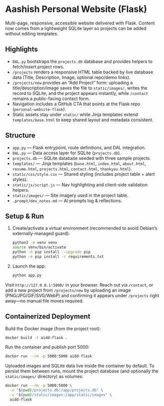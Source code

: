 # Aashish Personal Website (Flask)

Multi-page, responsive, accessible website delivered with Flask. Content now comes from a lightweight SQLite layer so projects can be added without editing templates.

## Highlights
- `DAL.py` bootstraps the `projects.db` database and provides helpers to fetch/insert project rows.
- `/projects` renders a responsive HTML table backed by live database data (Title, Description, Image, optional repo/demo links).
- `/projects/new` provides an “Add Project” form: uploading a title/description/image saves the file to `static/images/`, writes the record to SQLite, and the project appears instantly, while `/contact` remains a public-facing contact form.
- Navigation includes a GitHub CTA that points at the Flask repo (`personal-website-flask`).
- Static assets stay under `static/` while Jinja templates extend `templates/base.html` to keep shared layout and metadata consistent.

## Structure
- `app.py` — Flask entrypoint, route definitions, and DAL integration.
- `DAL.py` — Data access layer for SQLite (`projects.db`).
- `projects.db` — SQLite database seeded with three sample projects.
- `templates/` — Jinja templates (`base.html`, `index.html`, `about.html`, `resume.html`, `projects.html`, `contact.html`, `thankyou.html`).
- `static/css/style.css` — Shared styling (includes project table + alert styles).
- `static/js/script.js` — Nav highlighting and client-side validation helpers.
- `static/images/` — Site imagery used in the project table.
- `.prompt/dev_notes.md` — AI prompts log & reflections.

## Setup & Run
1. Create/activate a virtual environment (recommended to avoid Debian’s externally-managed guard):
   ```bash
   python3 -m venv venv
   source venv/bin/activate
   python -m pip install --upgrade pip
   python -m pip install -r requirements.txt
   ```
2. Launch the app:
   ```bash
   python app.py
   ```

Visit `http://127.0.0.1:5000/` in your browser. Reach out via `/contact`, or add a new project from `/projects/new` by uploading an image (PNG/JPG/GIF/SVG/WebP) and confirming it appears under `/projects` right away—no manual file moves required.

## Containerized Deployment
Build the Docker image (from the project root):
```bash
docker build -t aidd-flask .
```

Run the container and publish port 5000:
```bash
docker run --rm -p 5000:5000 aidd-flask
```

Uploaded images and SQLite data live inside the container by default. To persist them between runs, mount the project database (and optionally the `static/images/` directory) as volumes:
```bash
docker run --rm -p 5000:5000 \
  -v "$(pwd)/projects.db:/app/projects.db" \
  -v "$(pwd)/static/images:/app/static/images" \
  aidd-flask
```

